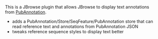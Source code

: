 This is a JBrowse plugin that allows JBrowse to display text annotations from [PubAnnotation](http://pubannotation.dbcls.jp/).

 * adds a PubAnnotation/Store/SeqFeature/PubAnnotation store that can read reference text and annotations from PubAnnotation JSON
 * tweaks reference sequence styles to display text better
